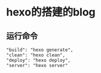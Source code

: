 # hexo的搭建的blog

## 运行命令
```
"build": "hexo generate",
"clean": "hexo clean",
"deploy": "hexo deploy",
"server": "hexo server"
````
